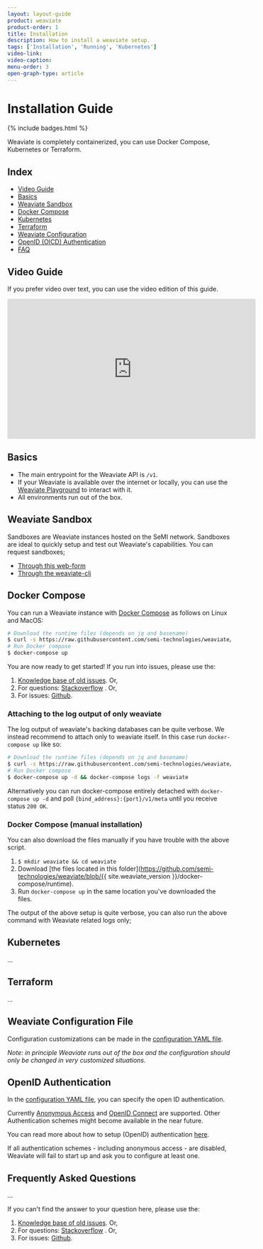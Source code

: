 ```yaml
---
layout: layout-guide
product: weaviate
product-order: 1
title: Installation
description: How to install a weaviate setup.
tags: ['Installation', 'Running', 'Kubernetes']
video-link:
video-caption:
menu-order: 3
open-graph-type: article
---
```


# Installation Guide

{% include badges.html %}

Weaviate is completely containerized, you can use Docker Compose, Kubernetes or Terraform.

## Index

- [Video Guide](#video-guide)
- [Basics](#basics)
- [Weaviate Sandbox](#weaviate-sandbox)
- [Docker Compose](#docker-compose)
- [Kubernetes](#kubernetes)
- [Terraform](#terraform)
- [Weaviate Configuration](#weaviate-configuration-file)
- [OpenID (OICD) Authentication](#openid-authentication)
- [FAQ](#frequently-asked-questions)

## Video Guide

If you prefer video over text, you can use the video edition of this guide.

<iframe width="560" height="315" src="https://www.youtube.com/embed/5bqpcIX2VDQ" frameborder="0" allow="accelerometer; autoplay; encrypted-media; gyroscope; picture-in-picture" allowfullscreen></iframe>

## Basics

- The main entrypoint for the Weaviate API is `/v1`.
- If your Weaviate is available over the internet or locally, you can use the [Weaviate Playground](/guides/weaviate-playground/current/) to interact with it.
- All environments run out of the box.

## Weaviate Sandbox

Sandboxes are Weaviate instances hosted on the SeMI network. Sandboxes are ideal to quickly setup and test out Weaviate's capabilities. You can request sandboxes;

- [Through this web-form](/weaviate-sandbox/)
- [Through the weaviate-cli](/guides/weaviate-cli/current/sandbox-create)

## Docker Compose

You can run a Weaviate instance with [Docker Compose](https://docs.docker.com/compose/) as follows on Linux and MacOS:

```bash
# Download the runtime files (depends on jq and basename)
$ curl -s https://raw.githubusercontent.com/semi-technologies/weaviate/{{ site.weaviate_version }}/tools/download-docker-compose-deps.sh "{{ site.weaviate_version }}" | bash
# Run Docker compose
$ docker-compose up
```

You are now ready to get started! If you run into issues, please use the:
1. [Knowledge base of old issues](https://github.com/semi-technologies/weaviate/issues?utf8=%E2%9C%93&q=label%3Abug). Or,
2. For questions: [Stackoverflow](https://stackoverflow.com/questions/tagged/weaviate) . Or,
3. For issues: [Github](//github.com/semi-technologies/weaviate/issues).

### Attaching to the log output of only weaviate
The log output of weaviate's backing databases can be quite verbose. We instead
recommend to attach only to weaviate itself. In this case run `docker-compose
up` like so:

```bash
# Download the runtime files (depends on jq and basename)
$ curl -s https://raw.githubusercontent.com/semi-technologies/weaviate/{{ site.weaviate_version }}/tools/download-docker-compose-deps.sh "{{ site.weaviate_version }}" | bash
# Run Docker compose
$ docker-compose up -d && docker-compose logs -f weaviate
```

Alternatively you can run docker-compose entirely detached with `docker-compose
up -d` and poll `{bind_address}:{port}/v1/meta` until you receive
status `200 OK`.


### Docker Compose (manual installation)

You can also download the files manually if you have trouble with the above script.

1. `$ mkdir weaviate && cd weaviate` 
2. Download [the files located in this folder](https://github.com/semi-technologies/weaviate/blob/{{ site.weaviate_version }}/docker-compose/runtime).
3. Run `docker-compose up` in the same location you've downloaded the files.

The output of the above setup is quite verbose, you can also run the above command with Weaviate related logs only;


## Kubernetes

...

## Terraform

...

## Weaviate Configuration File

Configuration customizations can be made in the [configuration YAML file](https://github.com/semi-technologies/weaviate/blob/master/docker-compose/runtime/config.yaml).

_Note: in principle Weaviate runs out of the box and the configuration should only be changed in very customized situations._

## OpenID Authentication

In the [configuration YAML file](https://github.com/semi-technologies/weaviate/blob/master/docker-compose/runtime/config.yaml), you can specify the open ID authentication.

Currently [Anonymous Access](authentication#anonymous-access) and [OpenID
Connect](authentication#openid-connect-oidc) are supported. Other Authentication schemes
might become available in the near future.

You can read more about how to setup (OpenID) authentication [here](authentication#openid-details).

If all authentication schemes - including anonymous access - are disabled,
Weaviate will fail to start up and ask you to configure at least one.

## Frequently Asked Questions

...


If you can't find the answer to your question here, please use the:
1. [Knowledge base of old issues](https://github.com/semi-technologies/weaviate/issues?utf8=%E2%9C%93&q=label%3Abug). Or,
2. For questions: [Stackoverflow](https://stackoverflow.com/questions/tagged/weaviate) . Or,
3. For issues: [Github](//github.com/semi-technologies/weaviate/issues).